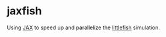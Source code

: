 # jaxfish

Using [JAX](https://jax.readthedocs.io/en/latest/index.html) to speed up and parallelize the [littlefish](https://github.com/zhuangjun1981/littlefish) simulation.